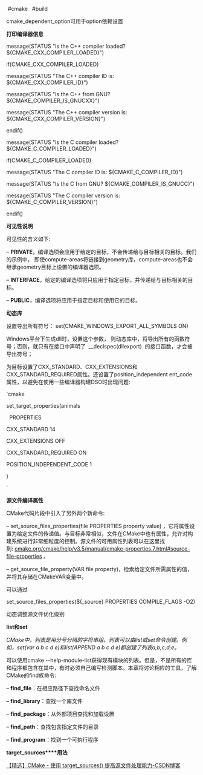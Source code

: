  #cmake   #build  

cmake_dependent_option可用于option依赖设置


**打印编译器信息**

  

message(STATUS "Is the C++ compiler loaded? ${CMAKE_CXX_COMPILER_LOADED}")

if(CMAKE_CXX_COMPILER_LOADED)

message(STATUS "The C++ compiler ID is: ${CMAKE_CXX_COMPILER_ID}")

message(STATUS "Is the C++ from GNU? ${CMAKE_COMPILER_IS_GNUCXX}")

message(STATUS "The C++ compiler version is: ${CMAKE_CXX_COMPILER_VERSION}")

endif()

message(STATUS "Is the C compiler loaded? ${CMAKE_C_COMPILER_LOADED}")

if(CMAKE_C_COMPILER_LOADED)

message(STATUS "The C compiler ID is: ${CMAKE_C_COMPILER_ID}")

message(STATUS "Is the C from GNU? ${CMAKE_COMPILER_IS_GNUCC}")

message(STATUS "The C compiler version is: ${CMAKE_C_COMPILER_VERSION}")

endif()

  

**可见性说明**

可见性的含义如下:

– **PRIVATE**，编译选项会应用于给定的目标，不会传递给与目标相关的目标。我们的示例中， 即使compute-areas将链接到geometry库，compute-areas也不会继承geometry目标上设置的编译器选项。

– **INTERFACE**，给定的编译选项将只应用于指定目标，并传递给与目标相关的目标。

– **PUBLIC**，编译选项将应用于指定目标和使用它的目标。

**动态库**

设置导出所有符号： set(CMAKE_WINDOWS_EXPORT_ALL_SYMBOLS ON)  

Windows平台下生成dll时，设置这个参数， 则动态库中，将导出所有的函数符号；否则，就只有在接口中声明了  __declspec(dllexport)  的接口函数，才会被导出符号；

为目标设置了CXX_STANDARD、CXX_EXTENSIONS和CXX_STANDARD_REQUIRED属性。还设置了position_independent ent_code属性，以避免在使用一些编译器构建DSO时出现问题:

  

`cmake

set_target_properties(animals

  PROPERTIES

CXX_STANDARD 14

CXX_EXTENSIONS OFF

CXX_STANDARD_REQUIRED ON

POSITION_INDEPENDENT_CODE 1

)

`

  

**源文件编译属性**

CMake代码片段中引入了另外两个新命令:

– set_source_files_properties(file PROPERTIES property value) ，它将属性设置为给定文件的传递值。与目标非常相似，文件在CMake中也有属性，允许对构建系统进行非常细粒度的控制。源文件的可用属性列表可以在这里找到: [cmake.org/cmake/help/v3.5/manual/cmake-properties.7.html#source-file-properties](https://cmake.org/cmake/help/v3.5/manual/cmake-properties.7.html#source-file-properties) 。

– get_source_file_property(VAR file property)，检索给定文件所需属性的值，并将其存储在CMakeVAR变量中。

可以通过

set_source_files_properties(${_source} PROPERTIES COMPILE_FLAGS -O2)

动态调整源文件优化级别

**list****和****set**

_CMake中，列表是用分号分隔的字符串组。列表可以由list或set命令创建。例如，set(var a b c d e)和list(APPEND a b c d e)都创建了列表a;b;c;d;e。_

  

可以使用cmake --help-module-list获得现有模块的列表。但是，不是所有的库和程序都包含在其中，有时必须自己编写检测脚本。本章将讨论相应的工具，了解CMake的find族命令:

– **find_file**：在相应路径下查找命名文件

– **find_library**：查找一个库文件

– **find_package**：从外部项目查找和加载设置

– **find_path**：查找包含指定文件的目录

– **find_program**：找到一个可执行程序

**target_sources****用法**

[【精选】CMake - 使用 target_sources() 提高源文件处理能力-CSDN博客](https://blog.csdn.net/guaaaaaaa/article/details/125601766)